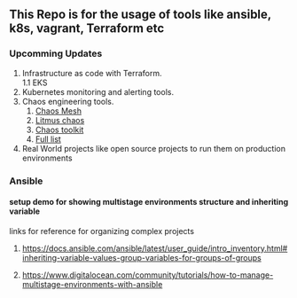 ## This Repo is for the usage of tools like ansible, k8s, vagrant, Terraform etc

### Upcomming Updates

1. Infrastructure as code with Terraform. <br>
    1.1 EKS 
2. Kubernetes monitoring and alerting tools.
3. Chaos engineering tools.
    1. [Chaos Mesh](https://chaos-mesh.org/)
    2. [Litmus chaos](https://litmuschaos.io/)
    3. [Chaos toolkit](https://chaostoolkit.org/)
    4. [Full list](https://www.gremlin.com/community/tutorials/chaos-engineering-tools-comparison/)
4. Real World projects like open source projects to run them on production environments


### Ansible

#### setup demo for showing multistage environments structure and inheriting variable

links for reference for organizing complex projects
1. https://docs.ansible.com/ansible/latest/user_guide/intro_inventory.html#inheriting-variable-values-group-variables-for-groups-of-groups

3. https://www.digitalocean.com/community/tutorials/how-to-manage-multistage-environments-with-ansible
